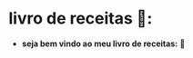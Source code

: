# livro de receitas :book::



- **seja bem vindo ao meu livro de receitas:** :shallow_pan_of_food:

  
